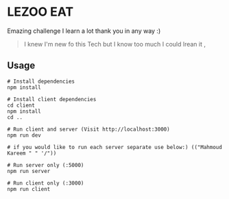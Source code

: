 # LEZOO EAT
Emazing challenge I learn a lot thank you in any way :) 

> I knew I'm new fo this Tech but I know too much I could lrean it ,

## Usage

```
# Install dependencies
npm install

# Install client dependencies
cd client
npm install
cd ..

# Run client and server (Visit http://localhost:3000)
npm run dev

# if you would like to run each server separate use below:) (("Mahmoud Kareem " " '/"))

# Run server only (:5000)
npm run server

# Run client only (:3000)
npm run client
```
